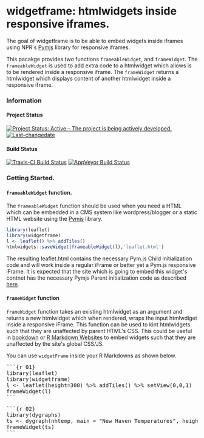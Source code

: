 # widgetframe: htmlwidgets inside responsive iframes.

The goal of widgetframe is to be able to embed widgets inside iframes using NPR's [Pymjs](http://blog.apps.npr.org/pym.js/) library for responsive iframes.

This pacakge provides two functions `frameableWidget`, and `frameWidget`. The `frameableWidget` is used to add extra code to a htmlwidget which allows is to be rendered inside a responsive iframe. The `frameWidget` returns a htmlwidget which displays content of another htmlwidget inside a responsive iframe. 

### Information

#### Project Status

[![Project Status: Active – The project is being actively developed.](http://www.repostatus.org/badges/latest/active.svg)](http://www.repostatus.org/#active) [![Last-changedate](https://img.shields.io/badge/last%20change-2016--12--13-yellowgreen.svg)](/commits/master)

#### Build Status

[![Travis-CI Build Status](https://travis-ci.org/bhaskarvk/widgetframe.svg?branch=master)](https://travis-ci.org/bhaskarvk/widgetframe) [![AppVeyor Build Status](https://ci.appveyor.com/api/projects/status/github/bhaskarvk/widgetframe?branch=master&svg=true)](https://ci.appveyor.com/project/bhaskarvk/widgetframe)


### Getting Started.

#### `frameableWidget` function.

The `frameableWidget` function should be used when you need a HTML which can be embedded in a CMS system like wordpress/blogger or a static HTML website using the [Pymjs](http://blog.apps.npr.org/pym.js/) library.

```r
library(leaflet)
library(widgetframe)
l <- leaflet() %>% addTiles()
htmlwidgets::saveWidget(frameableWidget(l),'leaflet.html')
```

The resulting leaflet.html contains the necessary Pym.js Child initialization code and will work inside a regular iFrame or better yet a Pym.js responsive iFrame. It is expected that the site which is going to embed this widget's contnet has the necessary Pymjs Parent initialization code as described [here](http://blog.apps.npr.org/pym.js/).

#### `frameWidget` function

`frameWidget` function takes an existing htmlwidget as an argument and returns a new htmlwidget which when rendered, wraps the input htmlwdiget inside a responsive iFrame. This function can be used to kint htmlwidgets such that they are unaffected by parent HTML's CSS. This could be useful in [bookdown](https://bookdown.org/) or [R Markdown Websites](http://rmarkdown.rstudio.com/rmarkdown_websites.html) to embed widgets such that they are unaffected by the site's global CSS/JS.

You can use `widgetFrame` inside your R Markdowns as shown below.


<pre>
```{r 01}
library(leaflet)
library(widgetframe)
l <- leaflet(height=300) %>% addTiles() %>% setView(0,0,1)
frameWidget(l)
```
</pre>

<pre>
```{r 02}
library(dygraphs)
ts <- dygraph(nhtemp, main = "New Haven Temperatures", height=250, width='95%')
frameWidget(ts)
```
</pre>
